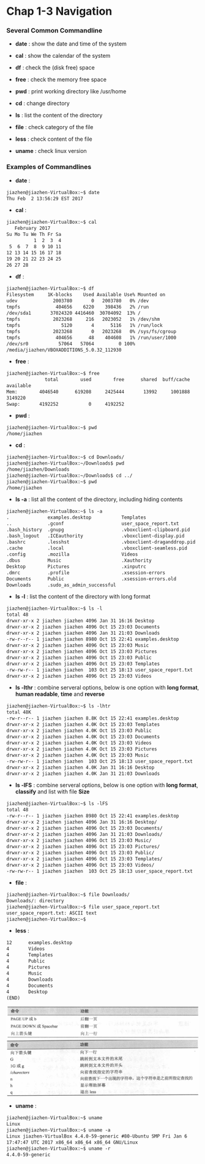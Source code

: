 # Chap 1-3 Navigation

### Several Common Commandline

* **date** : show the date and time of the system

* **cal** : show the calendar of the system

* **df** : check the (disk free) space

* **free** : check the memory free space

* **pwd** : print working directory like /usr/home

* **cd** : change directory

* **ls** : list the content of the directory

* **file** : check category of the file

* **less** : check content of the file

* **uname** : check linux version


### Examples of Commandlines

* **date** :

```
jiazhen@jiazhen-VirtualBox:~$ date
Thu Feb  2 13:56:29 EST 2017
```
* **cal** : 

```
jiazhen@jiazhen-VirtualBox:~$ cal
   February 2017      
Su Mo Tu We Th Fr Sa  
          1  2  3  4  
 5  6  7  8  9 10 11  
12 13 14 15 16 17 18  
19 20 21 22 23 24 25  
26 27 28 
```

* **df** : 

```
jiazhen@jiazhen-VirtualBox:~$ df
Filesystem     1K-blocks    Used Available Use% Mounted on
udev             2003780       0   2003780   0% /dev
tmpfs             404656    6220    398436   2% /run
/dev/sda1       37024320 4416460  30704092  13% /
tmpfs            2023268     216   2023052   1% /dev/shm
tmpfs               5120       4      5116   1% /run/lock
tmpfs            2023268       0   2023268   0% /sys/fs/cgroup
tmpfs             404656      48    404608   1% /run/user/1000
/dev/sr0           57064   57064         0 100% /media/jiazhen/VBOXADDITIONS_5.0.32_112930
```

* **free** : 

```
jiazhen@jiazhen-VirtualBox:~$ free
              total        used        free      shared  buff/cache   available
Mem:        4046540      619208     2425444       13992     1001888     3149220
Swap:       4192252           0     4192252
```

* **pwd** : 

```
jiazhen@jiazhen-VirtualBox:~$ pwd
/home/jiazhen
```

* **cd** : 

```
jiazhen@jiazhen-VirtualBox:~$ cd Downloads/
jiazhen@jiazhen-VirtualBox:~/Downloads$ pwd
/home/jiazhen/Downloads
jiazhen@jiazhen-VirtualBox:~/Downloads$ cd ../
jiazhen@jiazhen-VirtualBox:~$ pwd
/home/jiazhen
```


* **ls -a** : list all the content of the directory, including hiding contents

```
jiazhen@jiazhen-VirtualBox:~$ ls -a
.              examples.desktop           Templates
..             .gconf                     user_space_report.txt
.bash_history  .gnupg                     .vboxclient-clipboard.pid
.bash_logout   .ICEauthority              .vboxclient-display.pid
.bashrc        .lesshst                   .vboxclient-draganddrop.pid
.cache         .local                     .vboxclient-seamless.pid
.config        .mozilla                   Videos
.dbus          Music                      .Xauthority
Desktop        Pictures                   .xinputrc
.dmrc          .profile                   .xsession-errors
Documents      Public                     .xsession-errors.old
Downloads      .sudo_as_admin_successful
```

* **ls -l** : list the content of the directory with long format

```
jiazhen@jiazhen-VirtualBox:~$ ls -l
total 48
drwxr-xr-x 2 jiazhen jiazhen 4096 Jan 31 16:16 Desktop
drwxr-xr-x 2 jiazhen jiazhen 4096 Oct 15 23:03 Documents
drwxr-xr-x 2 jiazhen jiazhen 4096 Jan 31 21:03 Downloads
-rw-r--r-- 1 jiazhen jiazhen 8980 Oct 15 22:41 examples.desktop
drwxr-xr-x 2 jiazhen jiazhen 4096 Oct 15 23:03 Music
drwxr-xr-x 2 jiazhen jiazhen 4096 Oct 15 23:03 Pictures
drwxr-xr-x 2 jiazhen jiazhen 4096 Oct 15 23:03 Public
drwxr-xr-x 2 jiazhen jiazhen 4096 Oct 15 23:03 Templates
-rw-rw-r-- 1 jiazhen jiazhen  103 Oct 25 18:13 user_space_report.txt
drwxr-xr-x 2 jiazhen jiazhen 4096 Oct 15 23:03 Videos
```

* **ls -lthr** : combine serveral options, below is one option with **long format**, **human readable**, **time** and **reverse**

```
jiazhen@jiazhen-VirtualBox:~$ ls -lhtr
total 48K
-rw-r--r-- 1 jiazhen jiazhen 8.8K Oct 15 22:41 examples.desktop
drwxr-xr-x 2 jiazhen jiazhen 4.0K Oct 15 23:03 Templates
drwxr-xr-x 2 jiazhen jiazhen 4.0K Oct 15 23:03 Public
drwxr-xr-x 2 jiazhen jiazhen 4.0K Oct 15 23:03 Documents
drwxr-xr-x 2 jiazhen jiazhen 4.0K Oct 15 23:03 Videos
drwxr-xr-x 2 jiazhen jiazhen 4.0K Oct 15 23:03 Pictures
drwxr-xr-x 2 jiazhen jiazhen 4.0K Oct 15 23:03 Music
-rw-rw-r-- 1 jiazhen jiazhen  103 Oct 25 18:13 user_space_report.txt
drwxr-xr-x 2 jiazhen jiazhen 4.0K Jan 31 16:16 Desktop
drwxr-xr-x 2 jiazhen jiazhen 4.0K Jan 31 21:03 Downloads
```

* **ls -lFS** : combine serveral options, below is one option with **long format**, **classify** and list with file **Size**

```
jiazhen@jiazhen-VirtualBox:~$ ls -lFS
total 48
-rw-r--r-- 1 jiazhen jiazhen 8980 Oct 15 22:41 examples.desktop
drwxr-xr-x 2 jiazhen jiazhen 4096 Jan 31 16:16 Desktop/
drwxr-xr-x 2 jiazhen jiazhen 4096 Oct 15 23:03 Documents/
drwxr-xr-x 2 jiazhen jiazhen 4096 Jan 31 21:03 Downloads/
drwxr-xr-x 2 jiazhen jiazhen 4096 Oct 15 23:03 Music/
drwxr-xr-x 2 jiazhen jiazhen 4096 Oct 15 23:03 Pictures/
drwxr-xr-x 2 jiazhen jiazhen 4096 Oct 15 23:03 Public/
drwxr-xr-x 2 jiazhen jiazhen 4096 Oct 15 23:03 Templates/
drwxr-xr-x 2 jiazhen jiazhen 4096 Oct 15 23:03 Videos/
-rw-rw-r-- 1 jiazhen jiazhen  103 Oct 25 18:13 user_space_report.txt
```

* **file** :

```
jiazhen@jiazhen-VirtualBox:~$ file Downloads/
Downloads/: directory
jiazhen@jiazhen-VirtualBox:~$ file user_space_report.txt 
user_space_report.txt: ASCII text
jiazhen@jiazhen-VirtualBox:~$ 
```

* **less** : 

```
12      examples.desktop
4       Videos
4       Templates
4       Public
4       Pictures
4       Music
4       Downloads
4       Documents
4       Desktop
(END)
```
![less_method_2](Chap01-03/less_method_2.png)
![less_method_1](Chap01-03/less_method_1.png)

* **uname** :

```
jiazhen@jiazhen-VirtualBox:~$ uname
Linux
jiazhen@jiazhen-VirtualBox:~$ uname -a
Linux jiazhen-VirtualBox 4.4.0-59-generic #80-Ubuntu SMP Fri Jan 6 17:47:47 UTC 2017 x86_64 x86_64 x86_64 GNU/Linux
jiazhen@jiazhen-VirtualBox:~$ uname -r
4.4.0-59-generic
```